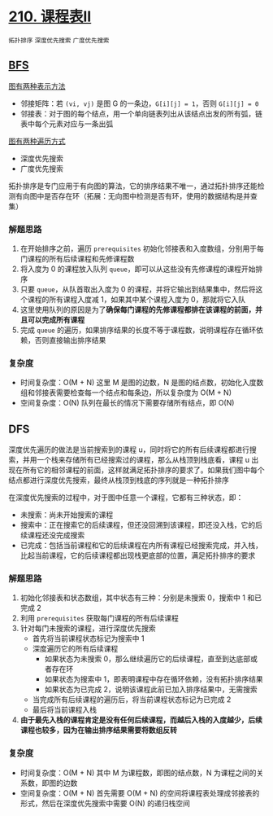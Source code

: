 # [210. 课程表II](https://leetcode-cn.com/problems/course-schedule-ii/solution/ke-cheng-biao-ii-by-leetcode-solution/)

`拓扑排序` `深度优先搜索` `广度优先搜索`

## [BFS](https://leetcode-cn.com/problems/course-schedule-ii/solution/tuo-bu-pai-xu-shen-du-you-xian-bian-li-python-dai-/)

[图有两种表示方法](https://www.cnblogs.com/liushang0419/archive/2011/05/06/2039386.html)

- 邻接矩阵：若 `(vi, vj)` 是图 G 的一条边，`G[i][j] = 1`，否则 `G[i][j] = 0`
- 邻接表：对于图的每个结点，用一个单向链表列出从该结点出发的所有弧，链表中每个元素对应与一条出弧

[图有两种遍历方式](https://qttao.github.io/2017/02/01/graph/)

- 深度优先搜索
- 广度优先搜索

拓扑排序是专门应用于有向图的算法，它的排序结果不唯一，通过拓扑排序还能检测有向图中是否存在环（拓展：无向图中检测是否有环，使用的数据结构是并查集）

### 解题思路

1. 在开始排序之前，遍历 `prerequisites` 初始化邻接表和入度数组，分别用于每门课程的所有后续课程和先修课程数
2. 将入度为 0 的课程放入队列 `queue`，即可以从这些没有先修课程的课程开始排序
3. 只要 `queue`，从队首取出入度为 0 的课程，并将它输出到结果集中，然后将这个课程的所有课程入度减 1，如果其中某个课程入度为 0，那就将它入队
4. 这里使用队列的原因是为了**确保每门课程的先修课程都排在该课程的前面，并且可以完成所有课程**
5. 完成 `queue` 的遍历，如果排序结果的长度不等于课程数，说明课程存在循环依赖，否则直接输出排序结果

### 复杂度

- 时间复杂度：O(M + N) 这里 M 是图的边数，N 是图的结点数，初始化入度数组和邻接表需要检查每一个结点和每条边，所以复杂度为 O(M + N)
- 空间复杂度：O(N) 队列在最长的情况下需要存储所有结点，即 O(N)

## DFS

深度优先遍历的做法是当前搜索到的课程 u，同时将它的所有后续课程都进行搜索，并用一个栈来存储所有已经搜索过的课程，那么从栈顶到栈底看，课程 u 出现在所有它的相邻课程的前面，这样就满足拓扑排序的要求了。如果我们图中每个结点都进行深度优先搜索，最终从栈顶到栈底的序列就是一种拓扑排序

在深度优先搜索的过程中，对于图中任意一个课程，它都有三种状态，即：

- 未搜索：尚未开始搜索的课程
- 搜索中：正在搜索它的后续课程，但还没回溯到该课程，即还没入栈，它的后续课程还没完成搜索
- 已完成：包括当前课程和它的后续课程在内所有课程已经搜索完成，并入栈，比起当前课程，它的后续课程都出现栈更底部的位置，满足拓扑排序的要求

### 解题思路

1. 初始化邻接表和状态数组，其中状态有三种：分别是未搜索 0，搜索中 1 和已完成 2
2. 利用 `prerequisites` 获取每门课程的所有后续课程
3. 针对每门未搜索的课程，进行深度优先搜索
    - 首先将当前课程状态标记为搜索中 1
    - 深度遍历它的所有后续课程
        - 如果状态为未搜索 0，那么继续遍历它的后续课程，直至到达底部或者存在环
        - 如果状态为搜索中 1，即表明课程中存在循环依赖，没有拓扑排序结果
        - 如果状态为已完成 2，说明该课程此前已加入排序结果中，无需搜索
    - 当完成所有后续课程的遍历后，将当前课程状态标记为已完成 2
    - 最后将当前课程入栈
4. **由于最先入栈的课程肯定是没有任何后续课程，而越后入栈的入度越少，后续课程也较多，因为在输出排序结果需要将数组反转**

### 复杂度

- 时间复杂度：O(M + N) 其中 M 为课程数，即图的结点数，N 为课程之间的关系数，即图的边数
- 空间复杂度：O(M + N) 首先需要 O(M + N) 的空间将课程表处理成邻接表的形式，然后在深度优先搜索中需要 O(N) 的递归栈空间
